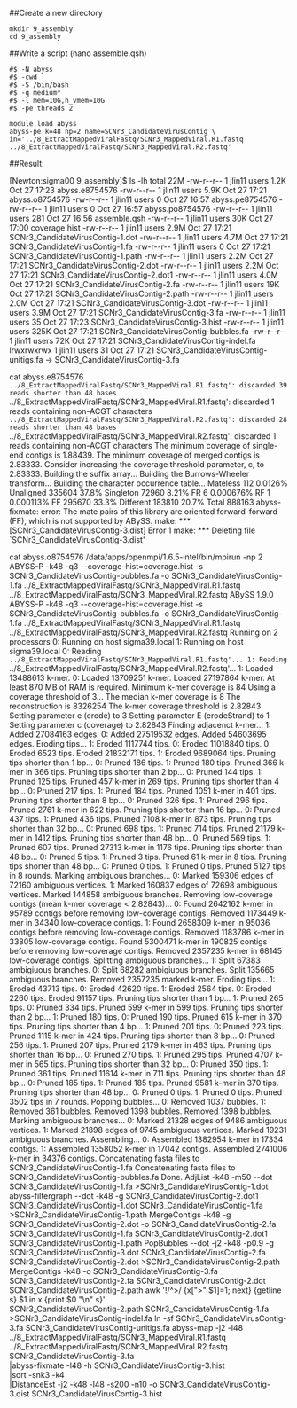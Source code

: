 ##Create a new directory
```
mkdir 9_assembly
cd 9_assembly
```
##Write a script (nano assemble.qsh)
```
#$ -N abyss
#$ -cwd
#$ -S /bin/bash
#$ -q medium*
#$ -l mem=10G,h_vmem=10G
#$ -pe threads 2

module load abyss
abyss-pe k=48 np=2 name=SCNr3_CandidateVirusContig \
in='../8_ExtractMappedViralFastq/SCNr3_MappedViral.R1.fastq ../8_ExtractMappedViralFastq/SCNr3_MappedViral.R2.fastq'
```
##Result:

[Newton:sigma00 9_assembly]$ ls -lh
total 22M
-rw-r--r-- 1 jlin11 users 1.2K Oct 27 17:23 abyss.e8754576
-rw-r--r-- 1 jlin11 users 5.9K Oct 27 17:21 abyss.o8754576
-rw-r--r-- 1 jlin11 users    0 Oct 27 16:57 abyss.pe8754576
-rw-r--r-- 1 jlin11 users    0 Oct 27 16:57 abyss.po8754576
-rw-r--r-- 1 jlin11 users  281 Oct 27 16:56 assemble.qsh
-rw-r--r-- 1 jlin11 users  30K Oct 27 17:00 coverage.hist
-rw-r--r-- 1 jlin11 users 2.9M Oct 27 17:21 SCNr3_CandidateVirusContig-1.dot
-rw-r--r-- 1 jlin11 users 4.7M Oct 27 17:21 SCNr3_CandidateVirusContig-1.fa
-rw-r--r-- 1 jlin11 users    0 Oct 27 17:21 SCNr3_CandidateVirusContig-1.path
-rw-r--r-- 1 jlin11 users 2.2M Oct 27 17:21 SCNr3_CandidateVirusContig-2.dot
-rw-r--r-- 1 jlin11 users 2.2M Oct 27 17:21 SCNr3_CandidateVirusContig-2.dot1
-rw-r--r-- 1 jlin11 users 4.0M Oct 27 17:21 SCNr3_CandidateVirusContig-2.fa
-rw-r--r-- 1 jlin11 users  19K Oct 27 17:21 SCNr3_CandidateVirusContig-2.path
-rw-r--r-- 1 jlin11 users 2.0M Oct 27 17:21 SCNr3_CandidateVirusContig-3.dot
-rw-r--r-- 1 jlin11 users 3.9M Oct 27 17:21 SCNr3_CandidateVirusContig-3.fa
-rw-r--r-- 1 jlin11 users   35 Oct 27 17:23 SCNr3_CandidateVirusContig-3.hist
-rw-r--r-- 1 jlin11 users 325K Oct 27 17:21 SCNr3_CandidateVirusContig-bubbles.fa
-rw-r--r-- 1 jlin11 users  72K Oct 27 17:21 SCNr3_CandidateVirusContig-indel.fa
lrwxrwxrwx 1 jlin11 users   31 Oct 27 17:21 SCNr3_CandidateVirusContig-unitigs.fa -> SCNr3_CandidateVirusContig-3.fa


 cat abyss.e8754576
`../8_ExtractMappedViralFastq/SCNr3_MappedViral.R1.fastq': discarded 39 reads shorter than 48 bases
`../8_ExtractMappedViralFastq/SCNr3_MappedViral.R1.fastq': discarded 1 reads containing non-ACGT characters
`../8_ExtractMappedViralFastq/SCNr3_MappedViral.R2.fastq': discarded 28 reads shorter than 48 bases
`../8_ExtractMappedViralFastq/SCNr3_MappedViral.R2.fastq': discarded 1 reads containing non-ACGT characters
The minimum coverage of single-end contigs is 1.88439.
The minimum coverage of merged contigs is 2.83333.
Consider increasing the coverage threshold parameter, c, to 2.83333.
Building the suffix array...
Building the Burrows-Wheeler transform...
Building the character occurrence table...
Mateless      112  0.0126%
Unaligned  335604  37.8%
Singleton   72960  8.21%
FR              6  0.000676%
RF              1  0.000113%
FF         295670  33.3%
Different  183810  20.7%
Total      888163
abyss-fixmate: error: The mate pairs of this library are oriented forward-forward (FF), which is not supported by ABySS.
make: *** [SCNr3_CandidateVirusContig-3.dist] Error 1
make: *** Deleting file `SCNr3_CandidateVirusContig-3.dist'

cat abyss.o8754576
/data/apps/openmpi/1.6.5-intel/bin/mpirun -np 2 ABYSS-P -k48 -q3    --coverage-hist=coverage.hist -s SCNr3_CandidateVirusContig-bubbles.fa  -o SCNr3_CandidateVirusContig-1.fa ../8_ExtractMappedViralFastq/SCNr3_MappedViral.R1.fastq ../8_ExtractMappedViralFastq/SCNr3_MappedViral.R2.fastq
ABySS 1.9.0
ABYSS-P -k48 -q3 --coverage-hist=coverage.hist -s SCNr3_CandidateVirusContig-bubbles.fa -o SCNr3_CandidateVirusContig-1.fa ../8_ExtractMappedViralFastq/SCNr3_MappedViral.R1.fastq ../8_ExtractMappedViralFastq/SCNr3_MappedViral.R2.fastq
Running on 2 processors
0: Running on host sigma39.local
1: Running on host sigma39.local
0: Reading `../8_ExtractMappedViralFastq/SCNr3_MappedViral.R1.fastq'...
1: Reading `../8_ExtractMappedViralFastq/SCNr3_MappedViral.R2.fastq'...
1: Loaded 13488613 k-mer.
0: Loaded 13709251 k-mer.
Loaded 27197864 k-mer. At least 870 MB of RAM is required.
Minimum k-mer coverage is 84
Using a coverage threshold of 3...
The median k-mer coverage is 8
The reconstruction is 8326254
The k-mer coverage threshold is 2.82843
Setting parameter e (erode) to 3
Setting parameter E (erodeStrand) to 1
Setting parameter c (coverage) to 2.82843
Finding adjacenct k-mer...
1: Added 27084163 edges.
0: Added 27519532 edges.
Added 54603695 edges.
Eroding tips...
1: Eroded 1117744 tips.
0: Eroded 11018840 tips.
0: Eroded 6523 tips.
Eroded 21832171 tips.
1: Eroded 9689064 tips.
Pruning tips shorter than 1 bp...
0: Pruned 186 tips.
1: Pruned 180 tips.
Pruned 366 k-mer in 366 tips.
Pruning tips shorter than 2 bp...
0: Pruned 144 tips.
1: Pruned 125 tips.
Pruned 457 k-mer in 269 tips.
Pruning tips shorter than 4 bp...
0: Pruned 217 tips.
1: Pruned 184 tips.
Pruned 1051 k-mer in 401 tips.
Pruning tips shorter than 8 bp...
0: Pruned 326 tips.
1: Pruned 296 tips.
Pruned 2761 k-mer in 622 tips.
Pruning tips shorter than 16 bp...
0: Pruned 437 tips.
1: Pruned 436 tips.
Pruned 7108 k-mer in 873 tips.
Pruning tips shorter than 32 bp...
0: Pruned 698 tips.
1: Pruned 714 tips.
Pruned 21179 k-mer in 1412 tips.
Pruning tips shorter than 48 bp...
0: Pruned 569 tips.
1: Pruned 607 tips.
Pruned 27313 k-mer in 1176 tips.
Pruning tips shorter than 48 bp...
0: Pruned 5 tips.
1: Pruned 3 tips.
Pruned 61 k-mer in 8 tips.
Pruning tips shorter than 48 bp...
0: Pruned 0 tips.
1: Pruned 0 tips.
Pruned 5127 tips in 8 rounds.
Marking ambiguous branches...
0: Marked 159306 edges of 72160 ambiguous vertices.
1: Marked 160837 edges of 72698 ambiguous vertices.
Marked 144858 ambiguous branches.
Removing low-coverage contigs (mean k-mer coverage < 2.82843)...
0: Found 2642162 k-mer in 95789 contigs before removing low-coverage contigs.
Removed 1173449 k-mer in 34340 low-coverage contigs.
1: Found 2658309 k-mer in 95036 contigs before removing low-coverage contigs.
Removed 1183786 k-mer in 33805 low-coverage contigs.
Found 5300471 k-mer in 190825 contigs before removing low-coverage contigs.
Removed 2357235 k-mer in 68145 low-coverage contigs.
Splitting ambiguous branches...
1: Split 67383 ambigiuous branches.
0: Split 68282 ambigiuous branches.
Split 135665 ambiguous branches.
Removed 2357235 marked k-mer.
Eroding tips...
1: Eroded 43713 tips.
0: Eroded 42620 tips.
1: Eroded 2564 tips.
0: Eroded 2260 tips.
Eroded 91157 tips.
Pruning tips shorter than 1 bp...
1: Pruned 265 tips.
0: Pruned 334 tips.
Pruned 599 k-mer in 599 tips.
Pruning tips shorter than 2 bp...
1: Pruned 180 tips.
0: Pruned 190 tips.
Pruned 615 k-mer in 370 tips.
Pruning tips shorter than 4 bp...
1: Pruned 201 tips.
0: Pruned 223 tips.
Pruned 1115 k-mer in 424 tips.
Pruning tips shorter than 8 bp...
0: Pruned 256 tips.
1: Pruned 207 tips.
Pruned 2179 k-mer in 463 tips.
Pruning tips shorter than 16 bp...
0: Pruned 270 tips.
1: Pruned 295 tips.
Pruned 4707 k-mer in 565 tips.
Pruning tips shorter than 32 bp...
0: Pruned 350 tips.
1: Pruned 361 tips.
Pruned 11614 k-mer in 711 tips.
Pruning tips shorter than 48 bp...
0: Pruned 185 tips.
1: Pruned 185 tips.
Pruned 9581 k-mer in 370 tips.
Pruning tips shorter than 48 bp...
0: Pruned 0 tips.
1: Pruned 0 tips.
Pruned 3502 tips in 7 rounds.
Popping bubbles...
0: Removed 1037 bubbles.
1: Removed 361 bubbles.
Removed 1398 bubbles.
Removed 1398 bubbles.
Marking ambiguous branches...
0: Marked 21328 edges of 9486 ambiguous vertices.
1: Marked 21898 edges of 9745 ambiguous vertices.
Marked 19231 ambiguous branches.
Assembling...
0: Assembled 1382954 k-mer in 17334 contigs.
1: Assembled 1358052 k-mer in 17042 contigs.
Assembled 2741006 k-mer in 34376 contigs.
Concatenating fasta files to SCNr3_CandidateVirusContig-1.fa
Concatenating fasta files to SCNr3_CandidateVirusContig-bubbles.fa
Done.
AdjList    -k48 -m50 --dot SCNr3_CandidateVirusContig-1.fa >SCNr3_CandidateVirusContig-1.dot
abyss-filtergraph  --dot   -k48 -g SCNr3_CandidateVirusContig-2.dot1 SCNr3_CandidateVirusContig-1.dot SCNr3_CandidateVirusContig-1.fa >SCNr3_CandidateVirusContig-1.path
MergeContigs   -k48 -g SCNr3_CandidateVirusContig-2.dot -o SCNr3_CandidateVirusContig-2.fa SCNr3_CandidateVirusContig-1.fa SCNr3_CandidateVirusContig-2.dot1 SCNr3_CandidateVirusContig-1.path
PopBubbles  --dot -j2 -k48  -p0.9  -g SCNr3_CandidateVirusContig-3.dot SCNr3_CandidateVirusContig-2.fa SCNr3_CandidateVirusContig-2.dot >SCNr3_CandidateVirusContig-2.path
MergeContigs   -k48 -o SCNr3_CandidateVirusContig-3.fa SCNr3_CandidateVirusContig-2.fa SCNr3_CandidateVirusContig-2.dot SCNr3_CandidateVirusContig-2.path
awk '!/^>/ {x[">" $1]=1; next} {getline s} $1 in x {print $0 "\n" s}' \
                SCNr3_CandidateVirusContig-2.path SCNr3_CandidateVirusContig-1.fa >SCNr3_CandidateVirusContig-indel.fa
ln -sf SCNr3_CandidateVirusContig-3.fa SCNr3_CandidateVirusContig-unitigs.fa
abyss-map   -j2 -l48    ../8_ExtractMappedViralFastq/SCNr3_MappedViral.R1.fastq ../8_ExtractMappedViralFastq/SCNr3_MappedViral.R2.fastq SCNr3_CandidateVirusContig-3.fa \
                |abyss-fixmate   -l48  -h SCNr3_CandidateVirusContig-3.hist \
                |sort -snk3 -k4 \
                |DistanceEst   -j2 -k48 -l48 -s200 -n10   -o SCNr3_CandidateVirusContig-3.dist SCNr3_CandidateVirusContig-3.hist

